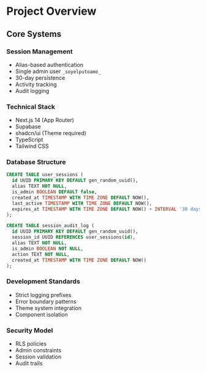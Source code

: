# Project Overview

## Core Systems

### Session Management
- Alias-based authentication
- Single admin user `_soyelputoamo_`
- 30-day persistence
- Activity tracking
- Audit logging

### Technical Stack
- Next.js 14 (App Router)
- Supabase
- shadcn/ui (Theme required)
- TypeScript
- Tailwind CSS

### Database Structure
```sql
CREATE TABLE user_sessions (
  id UUID PRIMARY KEY DEFAULT gen_random_uuid(),
  alias TEXT NOT NULL,
  is_admin BOOLEAN DEFAULT false,
  created_at TIMESTAMP WITH TIME ZONE DEFAULT NOW(),
  last_active TIMESTAMP WITH TIME ZONE DEFAULT NOW(),
  expires_at TIMESTAMP WITH TIME ZONE DEFAULT NOW() + INTERVAL '30 days'
);

CREATE TABLE session_audit_log (
  id UUID PRIMARY KEY DEFAULT gen_random_uuid(),
  session_id UUID REFERENCES user_sessions(id),
  alias TEXT NOT NULL,
  is_admin BOOLEAN NOT NULL,
  action TEXT NOT NULL,
  created_at TIMESTAMP WITH TIME ZONE DEFAULT NOW()
);
```

### Development Standards
- Strict logging prefixes
- Error boundary patterns
- Theme system integration
- Component isolation

### Security Model
- RLS policies
- Admin constraints
- Session validation
- Audit trails